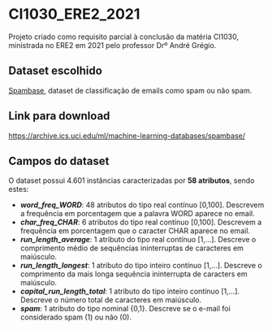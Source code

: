 # CI1030_ERE2_2021
Projeto criado como requisito parcial à conclusão da matéria CI1030, ministrada no ERE2 em 2021 pelo professor Drº André Grégio.

## Dataset escolhido
[Spambase](https://archive.ics.uci.edu/ml/datasets/spambase), dataset de classificação de emails como spam ou não spam. 

## Link para download
https://archive.ics.uci.edu/ml/machine-learning-databases/spambase/

## Campos do dataset
O dataset possui 4.601 instâncias caracterizadas por **58 atributos**, sendo estes:
* **_word\_freq\_WORD_**: 48 atributos do tipo real contínuo [0,100]. Descrevem a frequência em porcentagem que a palavra WORD aparece no email.
* **_char\_freq\_CHAR_**: 6 atributos do tipo real contínuo [0,100]. Descrevem a frequência em porcentagem que o caracter CHAR aparece no email.
* **_run\_length\_average_**: 1 atributo do tipo real contínuo [1,...]. Descreve o comprimento médio de sequências ininterruptas de caracteres em maiúsculo.
* **_run\_length\_longest_**: 1 atributo do tipo inteiro contínuo [1,...]. Descreve o comprimento da mais longa sequência ininterrupta de caracters em maiúsculo.
* **_capital\_run\_length\_total_**: 1 atributo do tipo inteiro contínuo [1,...]. Descreve o número total de caracteres em maiúsculo.
* **_spam_**: 1 atributo do tipo nominal {0,1}. Descreve se o e-mail foi considerado spam (1) ou não (0). 
